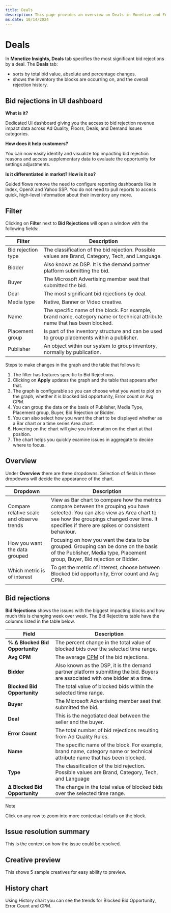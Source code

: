 ```yaml
---
title: Deals
description: This page provides an overview on Deals in Monetize and FAQs on Bid Rejections in UI dashboard.
ms.date: 10/14/2024
---
```


# Deals

In **Monetize Insights, Deals** tab specifies the most significant bid rejections by a deal. The **Deals** tab:

- sorts by total bid value, absolute and percentage changes.
- shows the inventory the blocks are occurring on, and the overall rejection history.

## Bid rejections in UI dashboard

**What is it?**

Dedicated UI dashboard giving you the access to bid rejection revenue impact data across Ad Quality, Floors, Deals, and Demand Issues categories.

**How does it help customers?**

You can now easily identify and visualize top impacting bid rejection reasons and access supplementary data to evaluate the opportunity for settings adjustments.

**Is it differentiated in market? How is it so?**

Guided flows remove the need to configure reporting dashboards like in Index, OpenX and Yahoo SSP. You do not need to pull reports to access quick, high-level information about their inventory any more.

## Filter

Clicking on **Filter** next to **Bid Rejections** will open a window with the following fields:

| Filter | Description |
|--|--|
| Bid rejection type | The classification of the bid rejection. Possible values are Brand, Category, Tech, and Language. |
| Bidder | Also known as DSP. It is the demand partner platform submitting the bid. |
| Buyer | The Microsoft Advertising member seat that submitted the bid. |
| Deal | The most significant bid rejections by deal. |
| Media type | Native, Banner or Video creative. |
| Name | The specific name of the block. For example, brand name, category name or technical attribute name that has been blocked. |
| Placement group | Is part of the inventory structure and can be used to group placements within a publisher. |
| Publisher | An object within our system to group inventory, normally by publication. |

Steps to make changes in the graph and the table that follows it:

1. The filter has features specific to Bid Rejections.
1. Clicking on **Apply** updates the graph and the table that appears after that.
1. The graph is configurable so you can choose what you want to plot on the graph, whether it is blocked bid opportunity, Error count or Avg CPM.
1. You can group the data on the basis of Publisher, Media Type, Placement group, Buyer, Bid Rejection or Bidder.
1. You can also select how you want the chart to be displayed whether as a Bar chart or a time series Area chart.
1. Hovering on the chart will give you information on the chart at that position.
1. The chart helps you quickly examine issues in aggregate to decide where to focus.

## Overview

Under **Overview** there are three dropdowns. Selection of fields in these dropdowns will decide the appearance of the chart.

| Dropdown | Description |
|--|--|
| Compare relative scale and observe trends | View as Bar chart to compare how the metrics compare between the grouping you have selected. You can also view as Area chart to see how the groupings changed over time. It specifies if there are spikes or consistent behaviour. |
| How you want the data grouped | Focusing on how you want the data to be grouped. Grouping can be done on the basis of the Publisher, Media type, Placement group, Buyer, Bid rejection or Bidder. |
| Which metric is of interest | To get the metric of interest, choose between Blocked bid opportunity, Error count and Avg CPM. |

## Bid rejections

**Bid Rejections** shows the issues with the biggest impacting blocks and how much this is changing week over week. The Bid Rejections table have the columns listed in the table below.

| Field | Description |
|--|--|
| **% Δ Blocked Bid Opportunity** | The percent change in the total value of blocked bids over the selected time range. |
| **Avg CPM** | The average [CPM](../industry-reference/online-advertising-and-ad-tech-glossary.md#cpm) of the bid rejections. |
| **Bidder** | Also known as the DSP, it is the demand partner platform submitting the bid. Buyers are associated with one bidder at a time. |
| **Blocked Bid Opportunity** | The total value of blocked bids within the selected time range. |
| **Buyer** | The Microsoft Advertising member seat that submitted the bid. |
| **Deal** | This is the negotiated deal between the seller and the buyer. |
| **Error Count** | The total number of bid rejections resulting from Ad Quality Rules. |
| **Name** | The specific name of the block. For example, brand name, category name or technical attribute name that has been blocked. |
| **Type** | The classification of the bid rejection. Possible values are Brand, Category, Tech, and Language |
| **Δ Blocked Bid Opportunity** | The change in the total value of blocked bids over the selected time range. |

> [!NOTE]
> Click on any row to zoom into more contextual details on the block.

## Issue resolution summary

This is the context on how the issue could be resolved.

## Creative preview

This shows 5 sample creatives for easy ability to preview.

## History chart

Using History chart you can see the trends for Blocked Bid Opportunity, Error Count and CPM.
